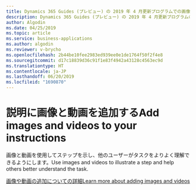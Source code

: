 ```yaml
---
title: Dynamics 365 Guides (プレビュー) の 2019 年 4 月更新プログラムでの画像と動画の機能
description: Dynamics 365 Guides (プレビュー) の 2019 年 4 月更新プログラムの機能では、オペレーターがガイド タスクを理解するのを助ける画像と動画を追加できます。
author: Algodin
ms.date: 04/25/2019
ms.topic: article
ms.service: business-applications
ms.author: algodin
ms.reviewer: v-brycho
ms.openlocfilehash: 2b44be10fee2983ed939ee0e1de1764f50f2f4e8
ms.sourcegitcommit: d17c18839d36c91f1e83f4942a43128c4563ec9d
ms.translationtype: HT
ms.contentlocale: ja-JP
ms.lasthandoff: 06/20/2019
ms.locfileid: "1690870"
---
```

# <a name="add-images-and-videos-to-your-instructions"></a><span data-ttu-id="fd59e-103">説明に画像と動画を追加する</span><span class="sxs-lookup"><span data-stu-id="fd59e-103">Add images and videos to your instructions</span></span>

<span data-ttu-id="fd59e-104">画像と動画を使用してステップを示し、他のユーザーがタスクをよりよく理解できるようにします。</span><span class="sxs-lookup"><span data-stu-id="fd59e-104">Use images and videos to illustrate a step and help others better understand the task.</span></span>

[<span data-ttu-id="fd59e-105">画像や動画の追加についての詳細</span><span class="sxs-lookup"><span data-stu-id="fd59e-105">Learn more about adding images and videos</span></span>](https://docs.microsoft.com/dynamics365/mixed-reality/guides/pc-authoring#create-steps-and-assign-assets-in-the-step-card-page)
